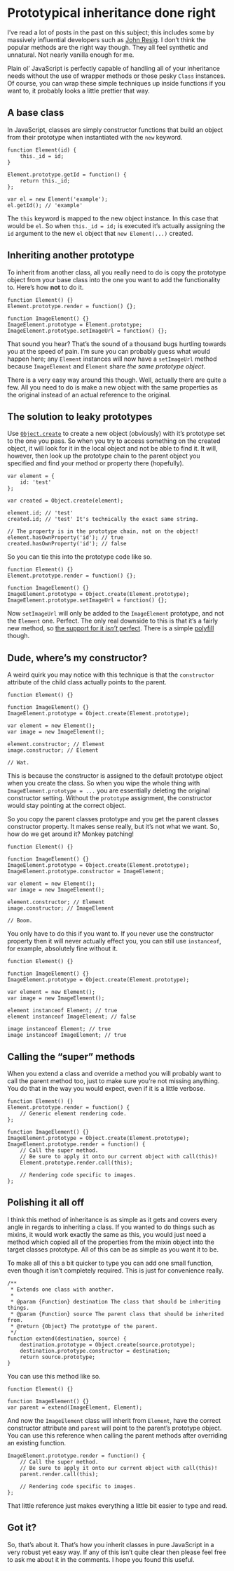 # Prototypical inheritance done right

I’ve read a lot of posts in the past on this subject; this includes some by massively influential developers such as [John Resig](http://ejohn.org/blog/simple-javascript-inheritance/). I don’t think the popular methods are the right way though. They all feel synthetic and unnatural. Not nearly vanilla enough for me.

Plain ol’ JavaScript is perfectly capable of handling all of your inheritance needs without the use of wrapper methods or those pesky `Class` instances. Of course, you can wrap these simple techniques up inside functions if you want to, it probably looks a little prettier that way.

## A base class

In JavaScript, classes are simply constructor functions that build an object from their prototype when instantiated with the `new` keyword.

```
function Element(id) {
    this._id = id;
}

Element.prototype.getId = function() {
    return this._id;
};

var el = new Element('example');
el.getId(); // 'example'
```

The `this` keyword is mapped to the new object instance. In this case that would be `el`. So when `this._id = id;` is executed it’s actually assigning the `id` argument to the new `el` object that `new Element(...)` created.

## Inheriting another prototype

To inherit from another class, all you really need to do is copy the prototype object from your base class into the one you want to add the functionality to. Here’s how **not** to do it.

```
function Element() {}
Element.prototype.render = function() {};

function ImageElement() {}
ImageElement.prototype = Element.prototype;
ImageElement.prototype.setImageUrl = function() {};
```

That sound you hear? That’s the sound of a thousand bugs hurtling towards you at the speed of pain. I’m sure you can probably guess what would happen here; any `Element` instances will now have a `setImageUrl` method because `ImageElement` and `Element` share _the same prototype object_.

There is a very easy way around this though. Well, actually there are quite a few. All you need to do is make a new object with the same properties as the original instead of an actual reference to the original.

## The solution to leaky prototypes

Use [`Object.create`](https://developer.mozilla.org/en-US/docs/Web/JavaScript/Reference/Global_Objects/Object/create) to create a new object (obviously) with it’s prototype set to the one you pass. So when you try to access something on the created object, it will look for it in the local object and not be able to find it. It will, however, then look up the prototype chain to the parent object you specified and find your method or property there (hopefully).

```
var element = {
    id: 'test'
};

var created = Object.create(element);

element.id; // 'test'
created.id; // 'test' It's technically the exact same string.

// The property is in the prototype chain, not on the object!
element.hasOwnProperty('id'); // true
created.hasOwnProperty('id'); // false
```

So you can tie this into the prototype code like so.

```
function Element() {}
Element.prototype.render = function() {};

function ImageElement() {}
ImageElement.prototype = Object.create(Element.prototype);
ImageElement.prototype.setImageUrl = function() {};
```

Now `setImageUrl` will only be added to the `ImageElement` prototype, and not the `Element` one. Perfect. The only real downside to this is that it’s a fairly new method, so [the support for it _isn’t_ perfect](http://kangax.github.io/es5-compat-table/#Object.create). There is a simple [polyfill](https://developer.mozilla.org/en-US/docs/Web/JavaScript/Reference/Global_Objects/Object/create#Polyfill) though.

## Dude, where’s my constructor?

A weird quirk you may notice with this technique is that the `constructor` attribute of the child class actually points to the parent.

```
function Element() {}

function ImageElement() {}
ImageElement.prototype = Object.create(Element.prototype);

var element = new Element();
var image = new ImageElement();

element.constructor; // Element
image.constructor; // Element

// Wat.
```

This is because the constructor is assigned to the default prototype object when you create the class. So when you wipe the whole thing with `ImageElement.prototype = ...` you are essentially deleting the original constructor setting. Without the `prototype` assignment, the constructor would stay pointing at the correct object.

So you copy the parent classes prototype and you get the parent classes constructor property. It makes sense really, but it’s not what we want. So, how do we get around it? Monkey patching!

```
function Element() {}

function ImageElement() {}
ImageElement.prototype = Object.create(Element.prototype);
ImageElement.prototype.constructor = ImageElement;

var element = new Element();
var image = new ImageElement();

element.constructor; // Element
image.constructor; // ImageElement

// Boom.
```

You only have to do this if you want to. If you never use the constructor property then it will never actually effect you, you can still use `instanceof`, for example, absolutely fine without it.

```
function Element() {}

function ImageElement() {}
ImageElement.prototype = Object.create(Element.prototype);

var element = new Element();
var image = new ImageElement();

element instanceof Element; // true
element instanceof ImageElement; // false

image instanceof Element; // true
image instanceof ImageElement; // true
```

## Calling the “super” methods

When you extend a class and override a method you will probably want to call the parent method too, just to make sure you’re not missing anything. You do that in the way you would expect, even if it is a little verbose.

```
function Element() {}
Element.prototype.render = function() {
    // Generic element rendering code.
};

function ImageElement() {}
ImageElement.prototype = Object.create(Element.prototype);
ImageElement.prototype.render = function() {
    // Call the super method.
    // Be sure to apply it onto our current object with call(this)!
    Element.prototype.render.call(this);

    // Rendering code specific to images.
};
```

## Polishing it all off

I think this method of inheritance is as simple as it gets and covers every angle in regards to inheriting a class. If you wanted to do things such as mixins, it would work exactly the same as this, you would just need a method which copied all of the properties from the mixin object into the target classes prototype. All of this can be as simple as you want it to be.

To make all of this a bit quicker to type you can add one small function, even though it isn’t completely required. This is just for convenience really.

```
/**
 * Extends one class with another.
 *
 * @param {Function} destination The class that should be inheriting things.
 * @param {Function} source The parent class that should be inherited from.
 * @return {Object} The prototype of the parent.
 */
function extend(destination, source) {
    destination.prototype = Object.create(source.prototype);
    destination.prototype.constructor = destination;
    return source.prototype;
}
```

You can use this method like so.

```
function Element() {}

function ImageElement() {}
var parent = extend(ImageElement, Element);
```

And now the `ImageElement` class will inherit from `Element`, have the correct constructor attribute and `parent` will point to the parent’s prototype object. You can use this reference when calling the parent methods after overriding an existing function.

```
ImageElement.prototype.render = function() {
    // Call the super method.
    // Be sure to apply it onto our current object with call(this)!
    parent.render.call(this);

    // Rendering code specific to images.
};
```

That little reference just makes everything a little bit easier to type and read.

## Got it?

So, that’s about it. That’s how you inherit classes in pure JavaScript in a very robust yet easy way. If any of this isn’t quite clear then please feel free to ask me about it in the comments. I hope you found this useful.
